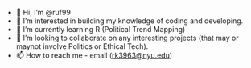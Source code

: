 - 👋 Hi, I’m @ruf99
- 👀 I’m interested in building my knowledge of coding and developing.
- 🌱 I’m currently learning R (Political Trend Mapping)
- 💞️ I’m looking to collaborate on any interesting projects (that may or maynot involve Politics or Ethical Tech).
- 📫 How to reach me - email (rk3963@nyu.edu)

<!---
ruf99/ruf99 is a ✨ special ✨ repository because its `README.md` (this file) appears on your GitHub profile.
You can click the Preview link to take a look at your changes.
--->
